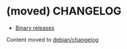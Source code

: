 # (moved) CHANGELOG
* [Binary releases](https://github.com/robert7/nixnote2/releases)

Content moved to [debian/changelog](https://github.com/robert7/nixnote2/blob/master/debian/changelog)
